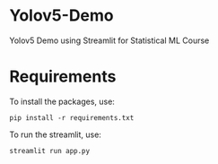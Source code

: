 # Yolov5-Demo
Yolov5 Demo using Streamlit for Statistical ML Course 

# Requirements 

To install the packages, use: 
```
pip install -r requirements.txt
```

To run the streamlit, use: 
```
streamlit run app.py 
```
